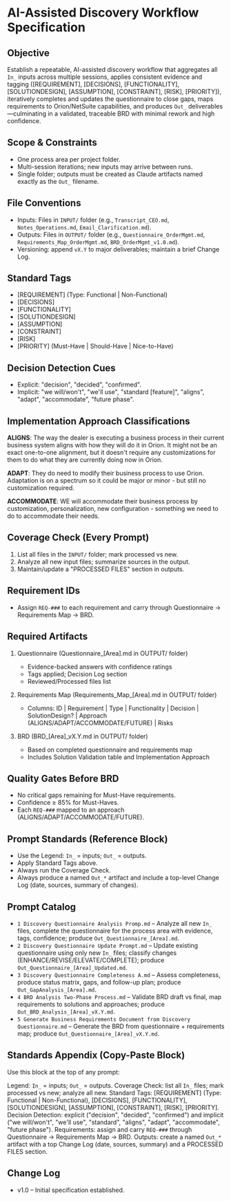 # AI-Assisted Discovery Workflow Specification

## Objective
Establish a repeatable, AI-assisted discovery workflow that aggregates all `In_` inputs across multiple sessions, applies consistent evidence and tagging ([REQUIREMENT], [DECISIONS], [FUNCTIONALITY], [SOLUTIONDESIGN], [ASSUMPTION], [CONSTRAINT], [RISK], [PRIORITY]), iteratively completes and updates the questionnaire to close gaps, maps requirements to Orion/NetSuite capabilities, and produces `Out_` deliverables—culminating in a validated, traceable BRD with minimal rework and high confidence.

## Scope & Constraints
- One process area per project folder.
- Multi-session iterations; new inputs may arrive between runs.
- Single folder; outputs must be created as Claude artifacts named exactly as the `Out_` filename.

## File Conventions
- Inputs: Files in `INPUT/` folder (e.g., `Transcript_CEO.md`, `Notes_Operations.md`, `Email_Clarification.md`).
- Outputs: Files in `OUTPUT/` folder (e.g., `Questionnaire_OrderMgmt.md`, `Requirements_Map_OrderMgmt.md`, `BRD_OrderMgmt_v1.0.md`).
- Versioning: append `vX.Y` to major deliverables; maintain a brief Change Log.

## Standard Tags
- [REQUIREMENT] (Type: Functional | Non-Functional)
- [DECISIONS]
- [FUNCTIONALITY]
- [SOLUTIONDESIGN]
- [ASSUMPTION]
- [CONSTRAINT]
- [RISK]
- [PRIORITY] (Must-Have | Should-Have | Nice-to-Have)

## Decision Detection Cues
- Explicit: "decision", "decided", "confirmed".
- Implicit: "we will/won't", "we'll use", "standard [feature]", "aligns", "adapt", "accommodate", "future phase".

## Implementation Approach Classifications

**ALIGNS**: The way the dealer is executing a business process in their current business system aligns with how they will do it in Orion. It might not be an exact one-to-one alignment, but it doesn't require any customizations for them to do what they are currently doing now in Orion.

**ADAPT**: They do need to modify their business process to use Orion. Adaptation is on a spectrum so it could be major or minor - but still no customization required.

**ACCOMMODATE**: WE will accommodate their business process by customization, personalization, new configuration - something we need to do to accommodate their needs.

## Coverage Check (Every Prompt)
1) List all files in the `INPUT/` folder; mark processed vs new.
2) Analyze all new input files; summarize sources in the output.
3) Maintain/update a "PROCESSED FILES" section in outputs.

## Requirement IDs
- Assign `REQ-###` to each requirement and carry through Questionnaire → Requirements Map → BRD.

## Required Artifacts
1) Questionnaire (Questionnaire_[Area].md in OUTPUT/ folder)
   - Evidence-backed answers with confidence ratings
   - Tags applied; Decision Log section
   - Reviewed/Processed files list

2) Requirements Map (Requirements_Map_[Area].md in OUTPUT/ folder)
   - Columns: ID | Requirement | Type | Functionality | Decision | SolutionDesign? | Approach (ALIGNS/ADAPT/ACCOMMODATE/FUTURE) | Risks

3) BRD (BRD_[Area]_vX.Y.md in OUTPUT/ folder)
   - Based on completed questionnaire and requirements map
   - Includes Solution Validation table and Implementation Approach

## Quality Gates Before BRD
- No critical gaps remaining for Must-Have requirements.
- Confidence ≥ 85% for Must-Haves.
- Each `REQ-###` mapped to an approach (ALIGNS/ADAPT/ACCOMMODATE/FUTURE).

## Prompt Standards (Reference Block)
- Use the Legend: `In_` = inputs; `Out_` = outputs.
- Apply Standard Tags above.
- Always run the Coverage Check.
- Always produce a named `Out_*` artifact and include a top-level Change Log (date, sources, summary of changes).

## Prompt Catalog
- `1 Discovery Questionnaire Analysis Promp.md` – Analyze all new `In_` files, complete the questionnaire for the process area with evidence, tags, confidence; produce `Out_Questionnaire_[Area].md`.
- `2 Discovery Questionnaire Update Prompt.md` – Update existing questionnaire using only new `In_` files; classify changes (ENHANCE/REVISE/ELEVATE/COMPLETE); produce `Out_Questionnaire_[Area]_Updated.md`.
- `3 Discovery Questionnaire Completeness A.md` – Assess completeness, produce status matrix, gaps, and follow-up plan; produce `Out_GapAnalysis_[Area].md`.
- `4 BRD Analysis Two-Phase Process.md` – Validate BRD draft vs final, map requirements to solutions and approaches; produce `Out_BRD_Analysis_[Area]_vX.Y.md`.
- `5 Generate Business Requirements Document from Discovery Questionnaire.md` – Generate the BRD from questionnaire + requirements map; produce `Out_Questionnaire_[Area]_vX.Y.md`.

## Standards Appendix (Copy-Paste Block)
Use this block at the top of any prompt:

Legend: `In_` = inputs; `Out_` = outputs. Coverage Check: list all `In_` files; mark processed vs new; analyze all new. Standard Tags: [REQUIREMENT] (Type: Functional | Non-Functional), [DECISIONS], [FUNCTIONALITY], [SOLUTIONDESIGN], [ASSUMPTION], [CONSTRAINT], [RISK], [PRIORITY]. Decision Detection: explicit ("decision", "decided", "confirmed") and implicit ("we will/won't", "we'll use", "standard", "aligns", "adapt", "accommodate", "future phase"). Requirements: assign and carry `REQ-###` through Questionnaire → Requirements Map → BRD. Outputs: create a named `Out_*` artifact with a top Change Log (date, sources, summary) and a PROCESSED FILES section.

## Change Log
- v1.0 – Initial specification established.





